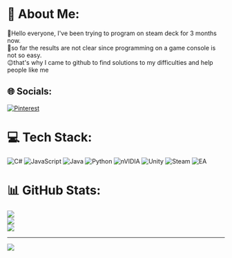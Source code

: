 # 💫 About Me:
🖖Hello everyone, I've been trying to program on steam deck for 3 months now.<br>🤕so far the results are not clear since programming on a game console is not so easy.<br>😉that's why I came to github to find solutions to my difficulties and help people like me


## 🌐 Socials:
[![Pinterest](https://img.shields.io/badge/Pinterest-%23E60023.svg?logo=Pinterest&logoColor=white)](https://pinterest.com/syncgp) 

# 💻 Tech Stack:
![C#](https://img.shields.io/badge/c%23-%23239120.svg?style=for-the-badge&logo=csharp&logoColor=white) ![JavaScript](https://img.shields.io/badge/javascript-%23323330.svg?style=for-the-badge&logo=javascript&logoColor=%23F7DF1E) ![Java](https://img.shields.io/badge/java-%23ED8B00.svg?style=for-the-badge&logo=openjdk&logoColor=white) ![Python](https://img.shields.io/badge/python-3670A0?style=for-the-badge&logo=python&logoColor=ffdd54) ![nVIDIA](https://img.shields.io/badge/nVIDIA-%2376B900.svg?style=for-the-badge&logo=nVIDIA&logoColor=white) ![Unity](https://img.shields.io/badge/unity-%23000000.svg?style=for-the-badge&logo=unity&logoColor=white) ![Steam](https://img.shields.io/badge/steam-%23000000.svg?style=for-the-badge&logo=steam&logoColor=white) ![EA](https://img.shields.io/badge/ea-%23000000.svg?style=for-the-badge&logo=ea&logoColor=white)
# 📊 GitHub Stats:
![](https://github-readme-stats.vercel.app/api?username=Syncgp&theme=dark&hide_border=false&include_all_commits=false&count_private=false)<br/>
![](https://github-readme-streak-stats.herokuapp.com/?user=Syncgp&theme=dark&hide_border=false)<br/>
![](https://github-readme-stats.vercel.app/api/top-langs/?username=Syncgp&theme=dark&hide_border=false&include_all_commits=false&count_private=false&layout=compact)

---
[![](https://visitcount.itsvg.in/api?id=Syncgp&icon=0&color=0)](https://visitcount.itsvg.in)

<!-- Proudly created with GPRM ( https://gprm.itsvg.in ) -->